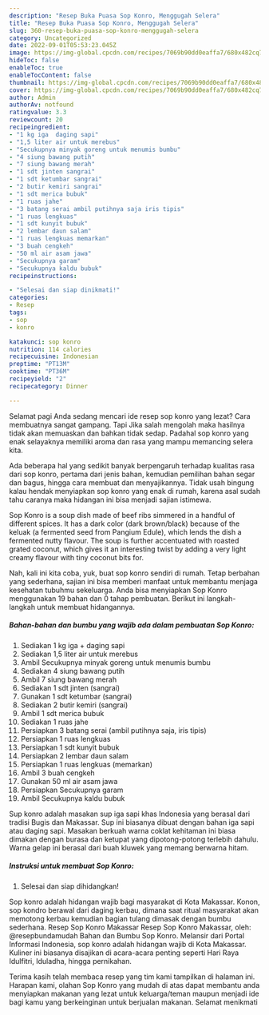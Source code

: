 ```yaml
---
description: "Resep Buka Puasa Sop Konro, Menggugah Selera"
title: "Resep Buka Puasa Sop Konro, Menggugah Selera"
slug: 360-resep-buka-puasa-sop-konro-menggugah-selera
category: Uncategorized
date: 2022-09-01T05:53:23.045Z
image: https://img-global.cpcdn.com/recipes/7069b90dd0eaffa7/680x482cq70/sop-konro-foto-resep-utama.jpg
hideToc: false
enableToc: true
enableTocContent: false
thumbnail: https://img-global.cpcdn.com/recipes/7069b90dd0eaffa7/680x482cq70/sop-konro-foto-resep-utama.jpg
cover: https://img-global.cpcdn.com/recipes/7069b90dd0eaffa7/680x482cq70/sop-konro-foto-resep-utama.jpg
author: Admin
authorAv: notfound
ratingvalue: 3.3
reviewcount: 20
recipeingredient:
- "1 kg iga  daging sapi"
- "1,5 liter air untuk merebus"
- "Secukupnya minyak goreng untuk menumis bumbu"
- "4 siung bawang putih"
- "7 siung bawang merah"
- "1 sdt jinten sangrai"
- "1 sdt ketumbar sangrai"
- "2 butir kemiri sangrai"
- "1 sdt merica bubuk"
- "1 ruas jahe"
- "3 batang serai ambil putihnya saja iris tipis"
- "1 ruas lengkuas"
- "1 sdt kunyit bubuk"
- "2 lembar daun salam"
- "1 ruas lengkuas memarkan"
- "3 buah cengkeh"
- "50 ml air asam jawa"
- "Secukupnya garam"
- "Secukupnya kaldu bubuk"
recipeinstructions:

- "Selesai dan siap dinikmati!"
categories:
- Resep
tags:
- sop
- konro

katakunci: sop konro 
nutrition: 114 calories
recipecuisine: Indonesian
preptime: "PT13M"
cooktime: "PT36M"
recipeyield: "2"
recipecategory: Dinner

---
```



Selamat pagi Anda sedang mencari ide resep sop konro yang lezat? Cara membuatnya sangat gampang. Tapi Jika salah mengolah maka hasilnya tidak akan memuaskan dan bahkan tidak sedap. Padahal sop konro yang enak selayaknya memiliki aroma dan rasa yang mampu memancing selera kita.


Ada beberapa hal yang sedikit banyak berpengaruh terhadap kualitas rasa dari sop konro, pertama dari jenis bahan, kemudian pemilihan bahan segar dan bagus, hingga cara membuat dan menyajikannya. Tidak usah bingung kalau hendak menyiapkan sop konro yang enak di rumah, karena asal sudah tahu caranya maka hidangan ini bisa menjadi sajian istimewa.

Sop Konro is a soup dish made of beef ribs simmered in a handful of different spices. It has a dark color (dark brown/black) because of the keluak (a fermented seed from Pangium Edule), which lends the dish a fermented nutty flavour. The soup is further accentuated with roasted grated coconut, which gives it an interesting twist by adding a very light creamy flavour with tiny coconut bits for.


Nah, kali ini kita coba, yuk, buat sop konro sendiri di rumah. Tetap berbahan yang sederhana, sajian ini bisa memberi manfaat untuk membantu menjaga kesehatan tubuhmu sekeluarga. Anda bisa menyiapkan Sop Konro menggunakan 19 bahan dan 0 tahap pembuatan. Berikut ini langkah-langkah untuk membuat hidangannya.

<!--inarticleads1-->

##### Bahan-bahan dan bumbu yang wajib ada dalam pembuatan Sop Konro:

1. Sediakan 1 kg iga + daging sapi
1. Sediakan 1,5 liter air untuk merebus
1. Ambil Secukupnya minyak goreng untuk menumis bumbu
1. Sediakan 4 siung bawang putih
1. Ambil 7 siung bawang merah
1. Sediakan 1 sdt jinten (sangrai)
1. Gunakan 1 sdt ketumbar (sangrai)
1. Sediakan 2 butir kemiri (sangrai)
1. Ambil 1 sdt merica bubuk
1. Sediakan 1 ruas jahe
1. Persiapkan 3 batang serai (ambil putihnya saja, iris tipis)
1. Persiapkan 1 ruas lengkuas
1. Persiapkan 1 sdt kunyit bubuk
1. Persiapkan 2 lembar daun salam
1. Persiapkan 1 ruas lengkuas (memarkan)
1. Ambil 3 buah cengkeh
1. Gunakan 50 ml air asam jawa
1. Persiapkan Secukupnya garam
1. Ambil Secukupnya kaldu bubuk


Sup konro adalah masakan sup iga sapi khas Indonesia yang berasal dari tradisi Bugis dan Makassar. Sup ini biasanya dibuat dengan bahan iga sapi atau daging sapi. Masakan berkuah warna coklat kehitaman ini biasa dimakan dengan burasa dan ketupat yang dipotong-potong terlebih dahulu. Warna gelap ini berasal dari buah kluwek yang memang berwarna hitam. 

<!--inarticleads2-->

##### Instruksi untuk membuat Sop Konro:


1. Selesai dan siap dihidangkan!

Sop konro adalah hidangan wajib bagi masyarakat di Kota Makassar. Konon, sop kondro berawal dari daging kerbau, dimana saat ritual masyarakat akan memotong kerbau kemudian bagian tulang dimasak dengan bumbu sederhana. Resep Sop Konro Makassar Resep Sop Konro Makassar, oleh: @resepbundamudah⁣ Bahan dan Bumbu Sop Konro. Melansir dari Portal Informasi Indonesia, sop konro adalah hidangan wajib di Kota Makassar. Kuliner ini biasanya disajikan di acara-acara penting seperti Hari Raya Idulfitri, Iduladha, hingga pernikahan. 

Terima kasih telah membaca resep yang tim kami tampilkan di halaman ini. Harapan kami, olahan Sop Konro yang mudah di atas dapat membantu anda menyiapkan makanan yang lezat untuk keluarga/teman maupun menjadi ide bagi kamu yang berkeinginan untuk berjualan makanan. Selamat menikmati
